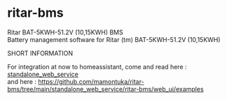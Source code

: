 # ritar-bms
Ritar BAT-5KWH-51.2V (10,15KWH) BMS  <br />
Battery management software for Ritar (tm) BAT-5KWH-51.2V (10,15KWH)  <br />

SHORT INFORMATION </br>

For integration at now to homeassistant, come and read here : [standalone_web_service
](https://github.com/mamontuka/ritar-bms/tree/main/standalone_web_service) </br>
and here : https://github.com/mamontuka/ritar-bms/tree/main/standalone_web_service/ritar-bms/web_ui/examples </br>
